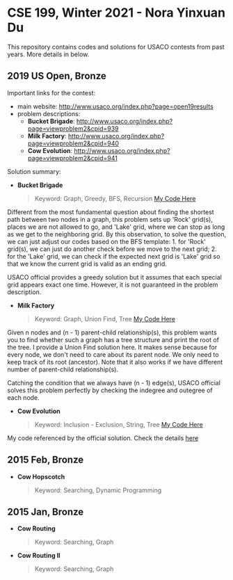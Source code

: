 # CSE 199, Winter 2021 - Nora Yinxuan Du

This repository contains codes and solutions for USACO contests from past years. More details in below.

## 2019 US Open, Bronze

Important links for the contest:
- main website: http://www.usaco.org/index.php?page=open19results
- problem descriptions:
	- **Bucket Brigade**: http://www.usaco.org/index.php?page=viewproblem2&cpid=939
	- **Milk Factory**: http://www.usaco.org/index.php?page=viewproblem2&cpid=940
	- **Cow Evolution**: http://www.usaco.org/index.php?page=viewproblem2&cpid=941

Solution summary:
- **Bucket Brigade**
	> Keyword: Graph, Greedy, BFS, Recursion
	> [My Code Here](https://github.com/CaoAssignments/cse199-wi21-nora-yinxuan-du/blob/main/2019%20US%20Open/buckets.cpp)

Different from the most fundamental question about finding the shortest path between two nodes in a graph, this problem sets up 'Rock' grid(s), places we are not allowed to go, and 'Lake' grid, where we can stop as long as we get to the neighboring grid. By this observation, to solve the question, we can just adjust our codes based on the BFS template: 1. for 'Rock' grid(s), we can just do another check before we move to the next grid; 2. for the 'Lake' grid, we can check if the expected next grid is 'Lake' grid so that we know the current grid is valid as an ending grid.

USACO official provides a greedy solution but it assumes that each special grid appears exact one time. However, it is not guaranteed in the problem description.

- **Milk Factory**
	> Keyword: Graph, Union Find, Tree
	> [My Code Here](https://github.com/CaoAssignments/cse199-wi21-nora-yinxuan-du/blob/main/2019%20US%20Open/factory.cpp)

Given n nodes and (n - 1) parent-child relationship(s), this problem wants you to find whether such a graph has a tree structure and print the root of the tree. I provide a Union Find solution here. It makes sense because for every node, we don't need to care about its parent node. We only need to keep track of its root (ancestor). Note that it also works if we have different number of parent-child relationship(s).

Catching the condition that we always have (n - 1) edge(s), USACO official solves this problem perfectly by checking the indegree and outegree of each node.

- **Cow Evolution**
	> Keyword: Inclusion - Exclusion, String, Tree
	> [My Code Here](https://github.com/CaoAssignments/cse199-wi21-nora-yinxuan-du/blob/main/2019%20US%20Open/evolution.cpp)

My code referenced by the official solution. Check the details [here](http://www.usaco.org/current/data/sol_evolution_bronze_open19.html)

## 2015 Feb, Bronze

- **Cow Hopscotch**
	> Keyword: Searching, Dynamic Programming
	
## 2015 Jan, Bronze

- **Cow Routing**
	> Keyword: Searching, Graph
	
- **Cow Routing II**
	> Keyword: Searching, Graph
